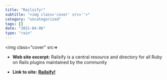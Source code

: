 ```yaml
---
title: "Railsify!"
subtitle: "<img class='cover' src=''>"
category: "uncategorized"
tags: []
date: "2021-04-06"
type: "rain"
---
```

<img class="cover" src=>



* **Web site excerpt:** Railsify is a central resource and directory for all Ruby on Rails plugins maintained by the community

* **Link to site:** **[Railsify!](http://railsify.com)**